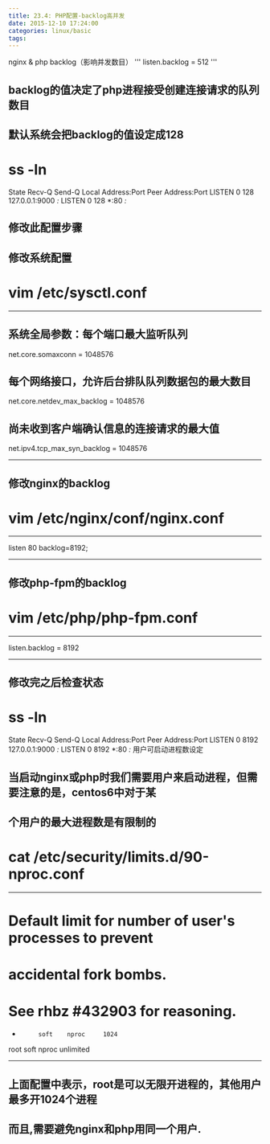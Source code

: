 ```yaml
---
title: 23.4: PHP配置-backlog高并发
date: 2015-12-10 17:24:00
categories: linux/basic
tags:
---
```

 
nginx & php backlog（影响并发数目）
'''
listen.backlog = 512
'''
## backlog的值决定了php进程接受创建连接请求的队列数目
 
## 默认系统会把backlog的值设定成128
# ss -ln
State      Recv-Q Send-Q        Local Address:Port          Peer Address:Port
LISTEN     0      128               127.0.0.1:9000                     *:*
LISTEN     0      128                       *:80                       *:*
 
## 修改此配置步骤
## 修改系统配置
# vim /etc/sysctl.conf
****************************************
## 系统全局参数：每个端口最大监听队列
net.core.somaxconn = 1048576
 
## 每个网络接口，允许后台排队队列数据包的最大数目
net.core.netdev_max_backlog = 1048576
 
## 尚未收到客户端确认信息的连接请求的最大值
net.ipv4.tcp_max_syn_backlog = 1048576
****************************************
 
## 修改nginx的backlog
# vim /etc/nginx/conf/nginx.conf
****************************************
listen       80 backlog=8192;
****************************************
 
## 修改php-fpm的backlog
# vim /etc/php/php-fpm.conf
****************************************
listen.backlog = 8192
****************************************
 
## 修改完之后检查状态
# ss -ln
State      Recv-Q Send-Q        Local Address:Port          Peer Address:Port
LISTEN     0      8192              127.0.0.1:9000                     *:*
LISTEN     0      8192                      *:80                       *:* 
用户可启动进程数设定
## 当启动nginx或php时我们需要用户来启动进程，但需要注意的是，centos6中对于某
## 个用户的最大进程数是有限制的
# cat /etc/security/limits.d/90-nproc.conf
**************************************
# Default limit for number of user's processes to prevent
# accidental fork bombs.
# See rhbz #432903 for reasoning.
 
*          soft    nproc     1024
root       soft    nproc     unlimited
**************************************
## 上面配置中表示，root是可以无限开进程的，其他用户最多开1024个进程
## 而且,需要避免nginx和php用同一个用户. 
